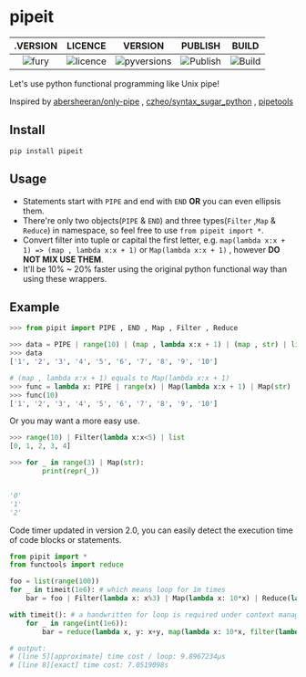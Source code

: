 # pipeit

.VERSION | LICENCE | VERSION | PUBLISH | BUILD
:-------------------------:|:-------------------------:|:-------------------------:|:-------------------------:|:-------------------------:
![fury](https://badge.fury.io/py/pipeit.svg)  |  ![licence](https://img.shields.io/github/license/GoodManWEN/pipeit) | ![pyversions](https://img.shields.io/pypi/pyversions/pipeit.svg) | ![Publish](https://github.com/GoodManWEN/pipeit/workflows/Publish/badge.svg) | ![Build](https://github.com/GoodManWEN/pipeit/workflows/Build/badge.svg)


Let's use python functional programming like Unix pipe! 

Inspired by [abersheeran/only-pipe](https://github.com/abersheeran/only-pipe) , [czheo/syntax_sugar_python](https://github.com/czheo/syntax_sugar_python) , [pipetools](https://pypi.org/project/pipetools/)

## Install

    pip install pipeit

## Usage
- Statements start with `PIPE` and end with `END` **OR** you can even ellipsis them.
- There're only two objects(`PIPE` & `END`) and three types(`Filter` ,`Map` & `Reduce`) in namespace, so feel free to use `from pipeit import *`.
- Convert filter into tuple or capital the first letter, e.g. `map(lambda x:x + 1) => (map , lambda x:x + 1)` or `Map(lambda x:x + 1)` , however **DO NOT MIX USE THEM**.
- It'll be 10% ~ 20% faster using the original python functional way than using these wrappers. 

## Example

```Python
>>> from pipit import PIPE , END , Map , Filter , Reduce

>>> data = PIPE | range(10) | (map , lambda x:x + 1) | (map , str) | list | END
>>> data
['1', '2', '3', '4', '5', '6', '7', '8', '9', '10']

# (map , lambda x:x + 1) equals to Map(lambda x:x + 1)
>>> func = lambda x: PIPE | range(x) | Map(lambda x:x + 1) | Map(str) | list | END
>>> func(10)
['1', '2', '3', '4', '5', '6', '7', '8', '9', '10']
```

Or you may want a more easy use.
```Python
>>> range(10) | Filter(lambda x:x<5) | list
[0, 1, 2, 3, 4]

>>> for _ in range(3) | Map(str):
        print(repr(_))


'0'
'1'
'2'
```

Code timer updated in version 2.0, you can easily detect the execution time of code blocks or statements.
```Python
from pipit import *
from functools import reduce

foo = list(range(100))
for _ in timeit(1e6): # which means loop for 1m times
    bar = foo | Filter(lambda x: x%3) | Map(lambda x: 10*x) | Reduce(lambda x, y: x+y) | int

with timeit(): # a handwritten for loop is required under context manager mode
    for _ in range(int(1e6)):
        bar = reduce(lambda x, y: x+y, map(lambda x: 10*x, filter(lambda x: x%3, foo)))

# output: 
# [line 5][approximate] time cost / loop: 9.8967234μs
# [line 8][exact] time cost: 7.0519098s
```
